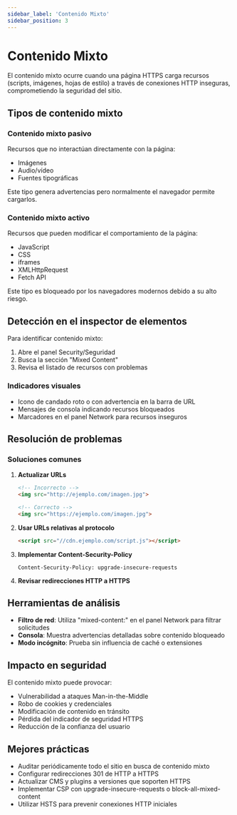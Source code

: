 ```yaml
---
sidebar_label: 'Contenido Mixto'
sidebar_position: 3
---
```


# Contenido Mixto

El contenido mixto ocurre cuando una página HTTPS carga recursos (scripts, imágenes, hojas de estilo) a través de conexiones HTTP inseguras, comprometiendo la seguridad del sitio.

## Tipos de contenido mixto

### Contenido mixto pasivo
Recursos que no interactúan directamente con la página:
- Imágenes
- Audio/vídeo
- Fuentes tipográficas

Este tipo genera advertencias pero normalmente el navegador permite cargarlos.

### Contenido mixto activo
Recursos que pueden modificar el comportamiento de la página:
- JavaScript
- CSS
- iframes
- XMLHttpRequest
- Fetch API

Este tipo es bloqueado por los navegadores modernos debido a su alto riesgo.

## Detección en el inspector de elementos

Para identificar contenido mixto:

1. Abre el panel Security/Seguridad
2. Busca la sección "Mixed Content"
3. Revisa el listado de recursos con problemas

### Indicadores visuales

- Icono de candado roto o con advertencia en la barra de URL
- Mensajes de consola indicando recursos bloqueados
- Marcadores en el panel Network para recursos inseguros

## Resolución de problemas

### Soluciones comunes

1. **Actualizar URLs**
   ```html
   <!-- Incorrecto -->
   <img src="http://ejemplo.com/imagen.jpg">
   
   <!-- Correcto -->
   <img src="https://ejemplo.com/imagen.jpg">
   ```

2. **Usar URLs relativas al protocolo**
   ```html
   <script src="//cdn.ejemplo.com/script.js"></script>
   ```

3. **Implementar Content-Security-Policy**
   ```
   Content-Security-Policy: upgrade-insecure-requests
   ```

4. **Revisar redirecciones HTTP a HTTPS**

## Herramientas de análisis

- **Filtro de red**: Utiliza "mixed-content:" en el panel Network para filtrar solicitudes
- **Consola**: Muestra advertencias detalladas sobre contenido bloqueado
- **Modo incógnito**: Prueba sin influencia de caché o extensiones

## Impacto en seguridad

El contenido mixto puede provocar:

- Vulnerabilidad a ataques Man-in-the-Middle
- Robo de cookies y credenciales
- Modificación de contenido en tránsito
- Pérdida del indicador de seguridad HTTPS
- Reducción de la confianza del usuario

## Mejores prácticas

- Auditar periódicamente todo el sitio en busca de contenido mixto
- Configurar redirecciones 301 de HTTP a HTTPS
- Actualizar CMS y plugins a versiones que soporten HTTPS
- Implementar CSP con upgrade-insecure-requests o block-all-mixed-content
- Utilizar HSTS para prevenir conexiones HTTP iniciales